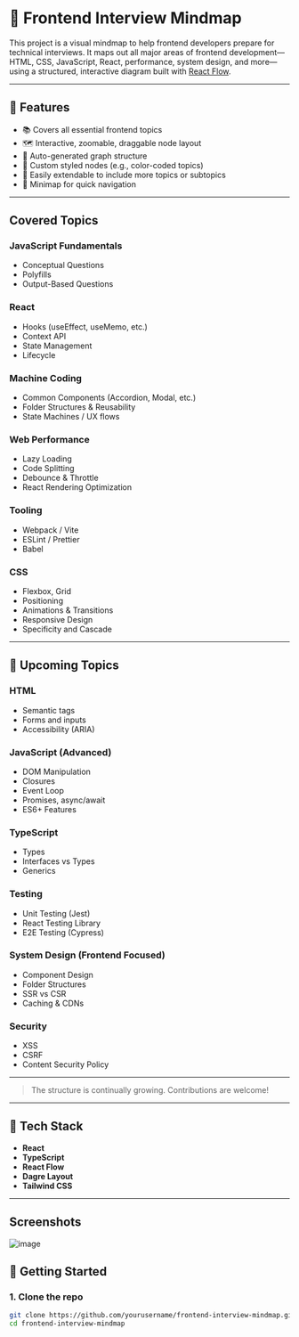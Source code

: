 # 🧠 Frontend Interview Mindmap

This project is a visual mindmap to help frontend developers prepare for technical interviews. It maps out all major areas of frontend development—HTML, CSS, JavaScript, React, performance, system design, and more—using a structured, interactive diagram built with [React Flow](https://reactflow.dev/).

---

## 📌 Features

- 📚 Covers all essential frontend topics
- 🗺️ Interactive, zoomable, draggable node layout
- 🌳 Auto-generated graph structure
- 🎨 Custom styled nodes (e.g., color-coded topics)
- 🧩 Easily extendable to include more topics or subtopics
- 🧭 Minimap for quick navigation

---

## Covered Topics

### **JavaScript Fundamentals**

- Conceptual Questions
- Polyfills
- Output-Based Questions

### **React**

- Hooks (useEffect, useMemo, etc.)
- Context API
- State Management
- Lifecycle

### **Machine Coding**

- Common Components (Accordion, Modal, etc.)
- Folder Structures & Reusability
- State Machines / UX flows

### **Web Performance**

- Lazy Loading
- Code Splitting
- Debounce & Throttle
- React Rendering Optimization

### **Tooling**

- Webpack / Vite
- ESLint / Prettier
- Babel

### **CSS**

- Flexbox, Grid
- Positioning
- Animations & Transitions
- Responsive Design
- Specificity and Cascade

---

## 🚧 Upcoming Topics

### **HTML**

- Semantic tags
- Forms and inputs
- Accessibility (ARIA)

### **JavaScript (Advanced)**

- DOM Manipulation
- Closures
- Event Loop
- Promises, async/await
- ES6+ Features

### **TypeScript**

- Types
- Interfaces vs Types
- Generics

### **Testing**

- Unit Testing (Jest)
- React Testing Library
- E2E Testing (Cypress)

### **System Design (Frontend Focused)**

- Component Design
- Folder Structures
- SSR vs CSR
- Caching & CDNs

### **Security**

- XSS
- CSRF
- Content Security Policy

---

> The structure is continually growing. Contributions are welcome!

---

## 🚀 Tech Stack

- **React**
- **TypeScript**
- **React Flow**
- **Dagre Layout**
- **Tailwind CSS**

---

## Screenshots

![image](public/Screenshot%202025-07-26%20at%204.05.04 PM.png)

## 🧰 Getting Started

### 1. Clone the repo

```bash
git clone https://github.com/yourusername/frontend-interview-mindmap.git
cd frontend-interview-mindmap
```
